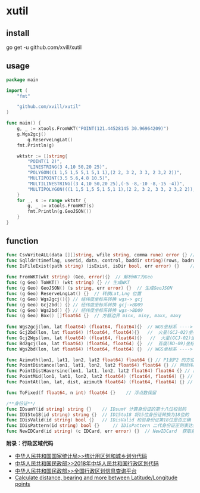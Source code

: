 # xutil

## install
go get -u github.com/xvill/xutil


## usage
```go
package main

import (
	"fmt"

	"github.com/xvill/xutil"
)

func main() {
	g, _ := xtools.FromWKT("POINT(121.44528145 30.96964209)")
	g.Wgs2gcj()
        g.ReserveLngLat()
	fmt.Println(g)

	wktstr := []string{
		"POINT(1 2)",
		"LINESTRING(3 4,10 50,20 25)",
		"POLYGON((1 1,5 1,5 5,1 5,1 1),(2 2, 3 2, 3 3, 2 3,2 2))",
		"MULTIPOINT(3.5 5.6,4.8 10.5)",
		"MULTILINESTRING((3 4,10 50,20 25),(-5 -8,-10 -8,-15 -4))",
		"MULTIPOLYGON(((1 1,5 1,5 5,1 5,1 1),(2 2, 3 2, 3 3, 2 3,2 2)),((3 3,6 2,6 4,3 3)))",
	}
	for _, s := range wktstr {
		g, _ := xtools.FromWKT(s)
		fmt.Println(g.GeoJSON())
	}
}
```
## function

```go
func CsvWriteALL(data [][]string, wfile string, comma rune) error {} // 生成CSV
func Sqlldr(timeflag, userid, data, control, baddir string)(rows, badrows int, err error)  {}    // 执行成功返回入库记录数,失败则保留log和data到baddir
func IsFileExist(path string) (isExist, isDir bool, err error) {}    // 文件是否存在
 
func FromWKT(wkt string) (Geo, error){}  // 解析WKT为Geo
func (g Geo) ToWKT() (wkt string) {} // 生成WKT
func (g Geo) GeoJSON() (s string, err error) {}  // 生成GeoJSON
func (g Geo) ReserveLngLat() {}  // 转换Lat,Lng 位置
func (g Geo) Wgs2gcj(){} // 经纬度坐标系转换 wgs-> gcj
func (g Geo) Gcj2bd() {} // 经纬度坐标系转换 gcj->BD09
func (g Geo) Wgs2bd() {} // 经纬度坐标系转换 wgs->BD09
func (g Geo) Box() []float64 {}  // 方框边界 minx, miny, maxx, maxy 
 
func Wgs2gcj(lon, lat float64) (float64, float64){}  // WGS坐标系 ----> GCJ坐标系
func Gcj2bd(lon, lat float64) (float64, float64){}   //  火星(GCJ-02)坐标系 ----> 百度(BD-09)坐标系
func Gcj2Wgs(lon, lat float64) (float64, float64){}   //  火星(GCJ-02)坐标系 ----> WGS坐标系
func Bd2gcj(lon, lat float64) (float64, float64) {}  //  百度(BD-09)坐标系 ----> 火星(GCJ-02)坐标系
func Wgs2bd(lon, lat float64) (float64, float64) {}  // WGS坐标系 ----> 百度坐标系

func Azimuth(lon1, lat1, lon2, lat2 float64) float64 {} // P1到P2 的方位角
func PointDistance(lon1, lat1, lon2, lat2 float64) float64 {} // 两经纬度距离
func PointDistHaversine(lon1, lat1, lon2, lat2 float64) float64 {} // 两经纬度距离
func PointMid(lon1, lat1, lon2, lat2 float64) (float64, float64) {} // P1和P2中间点
func PointAt(lon, lat, dist, azimuth float64) (float64, float64) {} // 根据起点、距离、方位角计算另一个点

func ToFixed(f float64, n int) float64 {}    // 浮点数保留

/**身份证**/
func IDsumY(id string) string {} 	// IDsumY 计算身份证的第十八位校验码
func ID15to18(id string) string {} 	// ID15to18 将15位身份证转换为18位的
func IDisValid(id string) bool {} 	// IDisValid 校验身份证第18位是否正确
func IDisPattern(id string) bool {} 	// IDisPattern 二代身份证正则表达式
func NewIDCard(id string) (c IDCard, err error) {} 	// NewIDCard  获取身份证信息

```

**附录：行政区域代码**

- [中华人民共和国国家统计局>>统计用区划和城乡划分代码](http://www.stats.gov.cn/tjsj/tjbz/tjyqhdmhcxhfdm/)
- [中华人民共和国民政部>>2018年中华人民共和国行政区划代码](http://www.mca.gov.cn/article/sj/xzqh/2018/)
- [中华人民共和国民政部>>全国行政区划信息查询平台](http://xzqh.mca.gov.cn/map)
- [Calculate distance, bearing and more between Latitude/Longitude points](http://www.movable-type.co.uk/scripts/latlong.html)
